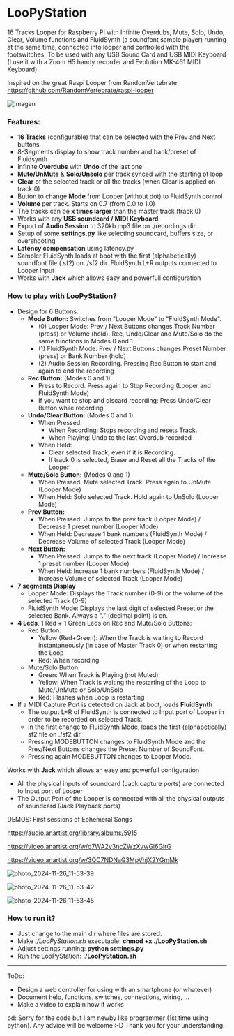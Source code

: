 # LooPyStation

16 Tracks Looper for Raspberry Pi with Infinite Overdubs, Mute, Solo, Undo, Clear, Volume functions and FluidSynth (a soundfont sample player) running at the same time, connected into looper and controlled with the footswitches.
To be used with any USB Sound Card and USB MIDI Keyboard (I use it with a Zoom H5 handy recorder and Evolution MK-461 MIDI Keyboard).

Inspired on the great Raspi Looper from RandomVertebrate https://github.com/RandomVertebrate/raspi-looper

![imagen](https://github.com/user-attachments/assets/7e4a752f-1773-4dce-8de1-60d16994fe0f)

### Features:
  - **16 Tracks** (configurable) that can be selected with the Prev and Next buttons
  - 8-Segments display to show track number and bank/preset of Fluidsynth
  - Infinite **Overdubs** with **Undo** of the last one
  - **Mute/UnMute** & **Solo/Unsolo** per track synced with the starting of loop
  - **Clear** of the selected track or all the tracks (when Clear is applied on track 0)
  - Button to change **Mode** from Looper (without dot) to FluidSynth control
  - **Volume** per track. Starts on 0.7 (from 0.0 to 1.0)
  - The tracks can be **x times larger** than the master track (track 0)
  - Works with any **USB soundcard / MIDI Keyboard**
  - Export of **Audio Session** to 320kb mp3 file on ./recordings dir
  - Setup of some **settings.py** like selecting soundcard, buffers size, or overshooting
  - **Latency compensation** using latency.py
  - Sampler FluidSynth loads at boot with the first (alphabetically) soundfont file (.sf2) on ./sf2 dir. FluidSynth L+R outputs connected to Looper Input
  - Works with **Jack** which allows easy and powerfull configuration

### How to play with LooPyStation?
- Design for 6 Buttons:
  - **Mode Button:** Switches from "Looper Mode" to "FluidSynth Mode".
    - (0) Looper Mode: Prev / Next Buttons changes Track Number (press) or Volume (hold). Rec, Undo/Clear and Mute/Solo do the same functions in Modes 0 and 1
    - (1) FluidSynth Mode: Prev / Next Buttons changes Preset Number (press) or Bank Number (hold)
    - (2) Audio Session Recording. Pressing Rec Button to start and again to end the recording
  - **Rec Button:** (Modes 0 and 1)
    - Press to Record. Press again to Stop Recording (Looper and FluidSynth Mode)
    - If you want to stop and discard recording: Press Undo/Clear Button while recording
  - **Undo/Clear Button:** (Modes 0 and 1)
    - When Pressed:
      - When Recording: Stops recording and resets Track.
      - When Playing: Undo to the last Overdub recorded
    - When Held:
      - Clear selected Track, even if it is Recording.
      - If track 0 is selected, Erase and Reset all the Tracks of the Looper
  - **Mute/Solo Button:** (Modes 0 and 1)
    - When Pressed: Mute selected Track. Press again to UnMute (Looper Mode)
    - When Held: Solo selected Track. Hold again to UnSolo (Looper Mode)
  - **Prev Button:**
    - When Pressed: Jumps to the prev track (Looper Mode) / Decrease 1 preset number (Looper Mode)
    - When Held: Decrease 1 bank numbers (FluidSynth Mode) / Decrease Volume of selected Track (Looper Mode)
  - **Next Button:**
    - When Pressed: Jumps to the next track (Looper Mode) / Increase 1 preset number (Looper Mode)
    - When Held: Increase 1 bank numbers (FluidSynth Mode) / Increase Volume of selected Track (Looper Mode)
- **7 segments Display**
  - Looper Mode: Displays the Track number (0-9) or the volume of the selected Track (0-9)
  - FluidSynth Mode: Displays the last digit of selected Preset or the selected Bank. Always a "." (decimal point) is on.
- **4 Leds**, 1 Red + 1 Green Leds on Rec and Mute/Solo Buttons:
  - Rec Button:
    - Yellow (Red+Green): When the Track is waiting to Record instantaneously (in case of Master Track 0) or when restarting the Loop
    - Red: When recording
  - Mute/Solo Button:
    - Green: When Track is Playing (not Muted)
    - Yellow: When Track is waiting the restarting of the Loop to Mute/UnMute or Solo/UnSolo
    - Red: Flashes when Loop is restarting
- If a MIDI Capture Port is detected on Jack at boot, loads **FluidSynth**
  - The output L+R of FluidSynth is connected to Input port of Looper in order to be recorded on selected Track.
  - In the first change to FluidSynth Mode, loads the first (alphabetically) sf2 file on ./sf2 dir
  - Pressing MODEBUTTON changes to FluidSynth Mode and the Prev/Next Buttons changes the Preset Number of SoundFont.
  - Pressing again MODEBUTTON changes to Looper Mode.

Works with **Jack** which allows an easy and powerfull configuration
  - All the physical inputs of soundcard (Jack capture ports) are connected to Input port of Looper
  - The Output Port of the Looper is connected with all the physical outputs of soundcard (Jack Playback ports)

DEMOS: First sessions of Ephemeral Songs

https://audio.anartist.org/library/albums/5915

https://video.anartist.org/w/d7WA2y3ncZWzXvwGi6GirG

https://video.anartist.org/w/3QC7NDNaG3MpVhjX2YGmMk

![photo_2024-11-26_11-53-39](https://github.com/user-attachments/assets/a4f5ce32-0bb3-43d6-b565-174189d2d8bf)

![photo_2024-11-26_11-53-42](https://github.com/user-attachments/assets/7ead2b8a-ff21-42fd-8898-1221478dfb37)

![photo_2024-11-26_11-53-45](https://github.com/user-attachments/assets/f1575d83-0f9d-427f-a63f-fe5e53f3e4b6)

### How to run it?

- Just change to the main dir where files are stored.
- Make _./LooPyStation.sh_ executable: **chmod +x ./LooPyStation.sh**
- Adjust settings running: **python settings.py**
- Run the LooPyStation: **./LooPyStation.sh**

-----

ToDo:
- Design a web controller for using with an smartphone (or whatever)
- Document help, functions, switches, connections, wiring, ...
- Make a video to explain how it works

pd: Sorry for the code but I am newby like programmer (1st time using python). Any advice will be welcome :-D
Thank you for your understanding.
